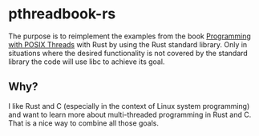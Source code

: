 # pthreadbook-rs
The purpose is to reimplement the examples from the book [Programming with POSIX Threads]() with Rust by using the Rust standard library. Only in situations where the desired functionality is not covered by the standard library the code will use libc to achieve its goal.

## Why?
I like Rust and C (especially in the context of Linux system programming) and want to learn more about multi-threaded programming in Rust and C. That is a nice way to combine all those goals.
